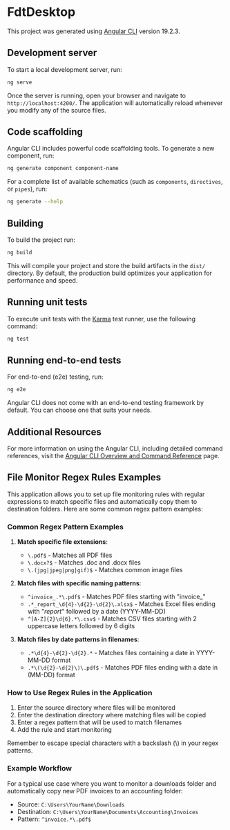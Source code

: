 # FdtDesktop

This project was generated using [Angular CLI](https://github.com/angular/angular-cli) version 19.2.3.

## Development server

To start a local development server, run:

```bash
ng serve
```

Once the server is running, open your browser and navigate to `http://localhost:4200/`. The application will automatically reload whenever you modify any of the source files.

## Code scaffolding

Angular CLI includes powerful code scaffolding tools. To generate a new component, run:

```bash
ng generate component component-name
```

For a complete list of available schematics (such as `components`, `directives`, or `pipes`), run:

```bash
ng generate --help
```

## Building

To build the project run:

```bash
ng build
```

This will compile your project and store the build artifacts in the `dist/` directory. By default, the production build optimizes your application for performance and speed.

## Running unit tests

To execute unit tests with the [Karma](https://karma-runner.github.io) test runner, use the following command:

```bash
ng test
```

## Running end-to-end tests

For end-to-end (e2e) testing, run:

```bash
ng e2e
```

Angular CLI does not come with an end-to-end testing framework by default. You can choose one that suits your needs.

## Additional Resources

For more information on using the Angular CLI, including detailed command references, visit the [Angular CLI Overview and Command Reference](https://angular.dev/tools/cli) page.

## File Monitor Regex Rules Examples

This application allows you to set up file monitoring rules with regular expressions to match specific files and automatically copy them to destination folders. Here are some common regex pattern examples:

### Common Regex Pattern Examples

1. **Match specific file extensions**:

   - `\.pdf$` - Matches all PDF files
   - `\.docx?$` - Matches .doc and .docx files
   - `\.(jpg|jpeg|png|gif)$` - Matches common image files

2. **Match files with specific naming patterns**:

   - `^invoice_.*\.pdf$` - Matches PDF files starting with "invoice\_"
   - `.*_report_\d{4}-\d{2}-\d{2}\.xlsx$` - Matches Excel files ending with "_report_" followed by a date (YYYY-MM-DD)
   - `^[A-Z]{2}\d{6}.*\.csv$` - Matches CSV files starting with 2 uppercase letters followed by 6 digits

3. **Match files by date patterns in filenames**:
   - `.*\d{4}-\d{2}-\d{2}.*` - Matches files containing a date in YYYY-MM-DD format
   - `.*\(\d{2}-\d{2}\)\.pdf$` - Matches PDF files ending with a date in (MM-DD) format

### How to Use Regex Rules in the Application

1. Enter the source directory where files will be monitored
2. Enter the destination directory where matching files will be copied
3. Enter a regex pattern that will be used to match filenames
4. Add the rule and start monitoring

Remember to escape special characters with a backslash (\\) in your regex patterns.

### Example Workflow

For a typical use case where you want to monitor a downloads folder and automatically copy new PDF invoices to an accounting folder:

- Source: `C:\Users\YourName\Downloads`
- Destination: `C:\Users\YourName\Documents\Accounting\Invoices`
- Pattern: `^invoice.*\.pdf$`
